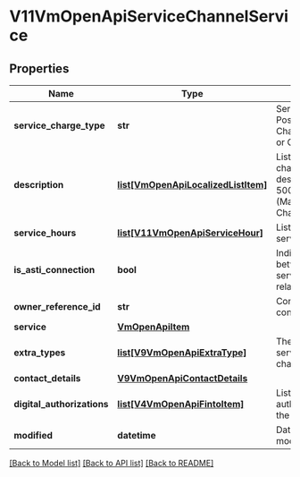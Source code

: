 # V11VmOpenApiServiceChannelService

## Properties
Name | Type | Description | Notes
------------ | ------------- | ------------- | -------------
**service_charge_type** | **str** | Service charge type. Possible values are: Chargeable, FreeOfCharge or Other. | [optional] 
**description** | [**list[VmOpenApiLocalizedListItem]**](VmOpenApiLocalizedListItem.md) | List of localized service channel relationship descriptions. (Max.Length: 500 Description). (Max.Length: 500 ChargeTypeAdditionalInfo). | [optional] 
**service_hours** | [**list[V11VmOpenApiServiceHour]**](V11VmOpenApiServiceHour.md) | List of connection related service hours. | [optional] 
**is_asti_connection** | **bool** | Indicates if connection between service and service channel is ASTI related. | [optional] 
**owner_reference_id** | **str** | Contact details for connection. | [optional] 
**service** | [**VmOpenApiItem**](VmOpenApiItem.md) |  | [optional] 
**extra_types** | [**list[V9VmOpenApiExtraType]**](V9VmOpenApiExtraType.md) | The extra types related to service and service channel connection. | [optional] 
**contact_details** | [**V9VmOpenApiContactDetails**](V9VmOpenApiContactDetails.md) |  | [optional] 
**digital_authorizations** | [**list[V4VmOpenApiFintoItem]**](V4VmOpenApiFintoItem.md) | List of digital authorizations related to the service. | [optional] 
**modified** | **datetime** | Date when connection was modified/created (UTC). | [optional] 

[[Back to Model list]](../README.md#documentation-for-models) [[Back to API list]](../README.md#documentation-for-api-endpoints) [[Back to README]](../README.md)

